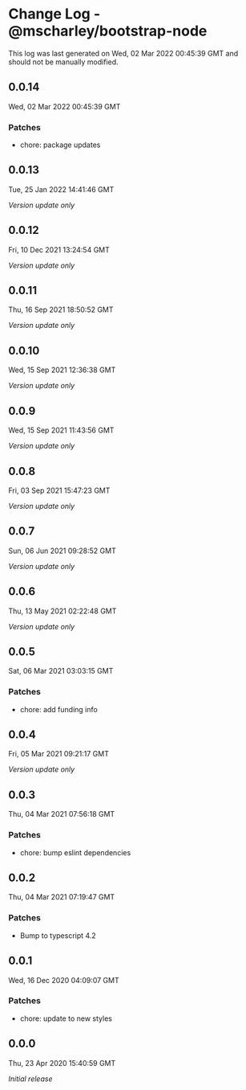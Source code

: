 # Change Log - @mscharley/bootstrap-node

This log was last generated on Wed, 02 Mar 2022 00:45:39 GMT and should not be manually modified.

## 0.0.14
Wed, 02 Mar 2022 00:45:39 GMT

### Patches

- chore: package updates

## 0.0.13
Tue, 25 Jan 2022 14:41:46 GMT

_Version update only_

## 0.0.12
Fri, 10 Dec 2021 13:24:54 GMT

_Version update only_

## 0.0.11
Thu, 16 Sep 2021 18:50:52 GMT

_Version update only_

## 0.0.10
Wed, 15 Sep 2021 12:36:38 GMT

_Version update only_

## 0.0.9
Wed, 15 Sep 2021 11:43:56 GMT

_Version update only_

## 0.0.8
Fri, 03 Sep 2021 15:47:23 GMT

_Version update only_

## 0.0.7
Sun, 06 Jun 2021 09:28:52 GMT

_Version update only_

## 0.0.6
Thu, 13 May 2021 02:22:48 GMT

_Version update only_

## 0.0.5
Sat, 06 Mar 2021 03:03:15 GMT

### Patches

- chore: add funding info

## 0.0.4
Fri, 05 Mar 2021 09:21:17 GMT

_Version update only_

## 0.0.3
Thu, 04 Mar 2021 07:56:18 GMT

### Patches

- chore: bump eslint dependencies

## 0.0.2
Thu, 04 Mar 2021 07:19:47 GMT

### Patches

- Bump to typescript 4.2

## 0.0.1
Wed, 16 Dec 2020 04:09:07 GMT

### Patches

- chore: update to new styles

## 0.0.0
Thu, 23 Apr 2020 15:40:59 GMT

_Initial release_


